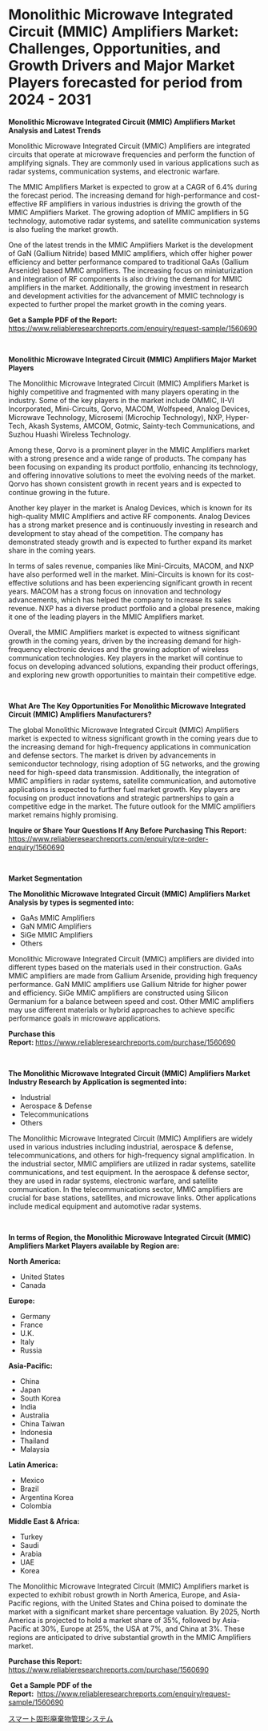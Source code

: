 <p><h1>Monolithic Microwave Integrated Circuit (MMIC) Amplifiers Market: Challenges, Opportunities, and Growth Drivers and Major Market Players forecasted for period from 2024 - 2031</h1></p><p><strong>Monolithic Microwave Integrated Circuit (MMIC) Amplifiers Market Analysis and Latest Trends</strong></p>
<p><p>Monolithic Microwave Integrated Circuit (MMIC) Amplifiers are integrated circuits that operate at microwave frequencies and perform the function of amplifying signals. They are commonly used in various applications such as radar systems, communication systems, and electronic warfare.</p><p>The MMIC Amplifiers Market is expected to grow at a CAGR of 6.4% during the forecast period. The increasing demand for high-performance and cost-effective RF amplifiers in various industries is driving the growth of the MMIC Amplifiers Market. The growing adoption of MMIC amplifiers in 5G technology, automotive radar systems, and satellite communication systems is also fueling the market growth.</p><p>One of the latest trends in the MMIC Amplifiers Market is the development of GaN (Gallium Nitride) based MMIC amplifiers, which offer higher power efficiency and better performance compared to traditional GaAs (Gallium Arsenide) based MMIC amplifiers. The increasing focus on miniaturization and integration of RF components is also driving the demand for MMIC amplifiers in the market. Additionally, the growing investment in research and development activities for the advancement of MMIC technology is expected to further propel the market growth in the coming years.</p></p>
<p><strong>Get a Sample PDF of the Report:&nbsp;</strong> <a href="https://www.reliableresearchreports.com/enquiry/request-sample/1560690">https://www.reliableresearchreports.com/enquiry/request-sample/1560690</a></p>
<p>&nbsp;</p>
<p><strong>Monolithic Microwave Integrated Circuit (MMIC) Amplifiers Major Market Players</strong></p>
<p><p>The Monolithic Microwave Integrated Circuit (MMIC) Amplifiers Market is highly competitive and fragmented with many players operating in the industry. Some of the key players in the market include OMMIC, II-VI Incorporated, Mini-Circuits, Qorvo, MACOM, Wolfspeed, Analog Devices, Microwave Technology, Microsemi (Microchip Technology), NXP, Hyper-Tech, Akash Systems, AMCOM, Gotmic, Sainty-tech Communications, and Suzhou Huashi Wireless Technology.</p><p>Among these, Qorvo is a prominent player in the MMIC Amplifiers market with a strong presence and a wide range of products. The company has been focusing on expanding its product portfolio, enhancing its technology, and offering innovative solutions to meet the evolving needs of the market. Qorvo has shown consistent growth in recent years and is expected to continue growing in the future.</p><p>Another key player in the market is Analog Devices, which is known for its high-quality MMIC Amplifiers and active RF components. Analog Devices has a strong market presence and is continuously investing in research and development to stay ahead of the competition. The company has demonstrated steady growth and is expected to further expand its market share in the coming years.</p><p>In terms of sales revenue, companies like Mini-Circuits, MACOM, and NXP have also performed well in the market. Mini-Circuits is known for its cost-effective solutions and has been experiencing significant growth in recent years. MACOM has a strong focus on innovation and technology advancements, which has helped the company to increase its sales revenue. NXP has a diverse product portfolio and a global presence, making it one of the leading players in the MMIC Amplifiers market.</p><p>Overall, the MMIC Amplifiers market is expected to witness significant growth in the coming years, driven by the increasing demand for high-frequency electronic devices and the growing adoption of wireless communication technologies. Key players in the market will continue to focus on developing advanced solutions, expanding their product offerings, and exploring new growth opportunities to maintain their competitive edge.</p></p>
<p>&nbsp;</p>
<p><strong>What Are The Key Opportunities For Monolithic Microwave Integrated Circuit (MMIC) Amplifiers Manufacturers?</strong></p>
<p><p>The global Monolithic Microwave Integrated Circuit (MMIC) Amplifiers market is expected to witness significant growth in the coming years due to the increasing demand for high-frequency applications in communication and defense sectors. The market is driven by advancements in semiconductor technology, rising adoption of 5G networks, and the growing need for high-speed data transmission. Additionally, the integration of MMIC amplifiers in radar systems, satellite communication, and automotive applications is expected to further fuel market growth. Key players are focusing on product innovations and strategic partnerships to gain a competitive edge in the market. The future outlook for the MMIC amplifiers market remains highly promising.</p></p>
<p><strong>Inquire or Share Your Questions If Any Before Purchasing This Report:</strong> <a href="https://www.reliableresearchreports.com/enquiry/pre-order-enquiry/1560690">https://www.reliableresearchreports.com/enquiry/pre-order-enquiry/1560690</a></p>
<p>&nbsp;</p>
<p><strong>Market Segmentation</strong></p>
<p><strong>The Monolithic Microwave Integrated Circuit (MMIC) Amplifiers Market Analysis by types is segmented into:</strong></p>
<p><ul><li>GaAs MMIC Amplifiers</li><li>GaN MMIC Amplifiers</li><li>SiGe MMIC Amplifiers</li><li>Others</li></ul></p>
<p><p>Monolithic Microwave Integrated Circuit (MMIC) amplifiers are divided into different types based on the materials used in their construction. GaAs MMIC amplifiers are made from Gallium Arsenide, providing high frequency performance. GaN MMIC amplifiers use Gallium Nitride for higher power and efficiency. SiGe MMIC amplifiers are constructed using Silicon Germanium for a balance between speed and cost. Other MMIC amplifiers may use different materials or hybrid approaches to achieve specific performance goals in microwave applications.</p></p>
<p><strong>Purchase this Report:&nbsp;</strong><a href="https://www.reliableresearchreports.com/purchase/1560690">https://www.reliableresearchreports.com/purchase/1560690</a></p>
<p>&nbsp;</p>
<p><strong>The Monolithic Microwave Integrated Circuit (MMIC) Amplifiers Market Industry Research by Application is segmented into:</strong></p>
<p><ul><li>Industrial</li><li>Aerospace & Defense</li><li>Telecommunications</li><li>Others</li></ul></p>
<p><p>The Monolithic Microwave Integrated Circuit (MMIC) Amplifiers are widely used in various industries including industrial, aerospace & defense, telecommunications, and others for high-frequency signal amplification. In the industrial sector, MMIC amplifiers are utilized in radar systems, satellite communications, and test equipment. In the aerospace & defense sector, they are used in radar systems, electronic warfare, and satellite communication. In the telecommunications sector, MMIC amplifiers are crucial for base stations, satellites, and microwave links. Other applications include medical equipment and automotive radar systems.</p></p>
<p>&nbsp;</p>
<p><strong>In terms of Region, the Monolithic Microwave Integrated Circuit (MMIC) Amplifiers Market Players available by Region are:</strong></p>
<p>
    <p> <strong> North America: </strong>
        <ul>
            <li>United States</li>
            <li>Canada</li>
        </ul>
        </p> 
    <p> <strong> Europe: </strong>
        <ul>
            <li>Germany</li>
            <li>France</li>
            <li>U.K.</li>
            <li>Italy</li>
            <li>Russia</li>
        </ul>
        </p> 
    <p> <strong> Asia-Pacific: </strong>
        <ul>
            <li>China</li>
            <li>Japan</li>
            <li>South Korea</li>
            <li>India</li>
            <li>Australia</li>
            <li>China Taiwan</li>
            <li>Indonesia</li>
            <li>Thailand</li>
            <li>Malaysia</li>
        </ul>
        </p> 
    <p> <strong> Latin America: </strong>
        <ul>
            <li>Mexico</li>
            <li>Brazil</li>
            <li>Argentina Korea</li>
            <li>Colombia</li>
        </ul>
        </p> 
    <p> <strong> Middle East & Africa: </strong>
        <ul>
            <li>Turkey</li>
            <li>Saudi</li>
            <li>Arabia</li>
            <li>UAE</li>
            <li>Korea</li>
        </ul>
    </p>
    </p>
<p><p>The Monolithic Microwave Integrated Circuit (MMIC) Amplifiers market is expected to exhibit robust growth in North America, Europe, and Asia-Pacific regions, with the United States and China poised to dominate the market with a significant market share percentage valuation. By 2025, North America is projected to hold a market share of 35%, followed by Asia-Pacific at 30%, Europe at 25%, the USA at 7%, and China at 3%. These regions are anticipated to drive substantial growth in the MMIC Amplifiers market.</p></p>
<p><strong>Purchase this Report: </strong><a href="https://www.reliableresearchreports.com/purchase/1560690">https://www.reliableresearchreports.com/purchase/1560690</a></p>
<p>&nbsp;<strong>Get a Sample PDF of the Report:&nbsp;&nbsp;</strong><a href="https://www.reliableresearchreports.com/enquiry/request-sample/1560690">https://www.reliableresearchreports.com/enquiry/request-sample/1560690</a></p>
<p><strong></strong></p>
<p><p><a href="https://github.com/SantosDicki04/Market-Research-Report-List-1/blob/main/365054012766.md">スマート固形廃棄物管理システム</a></p></p>